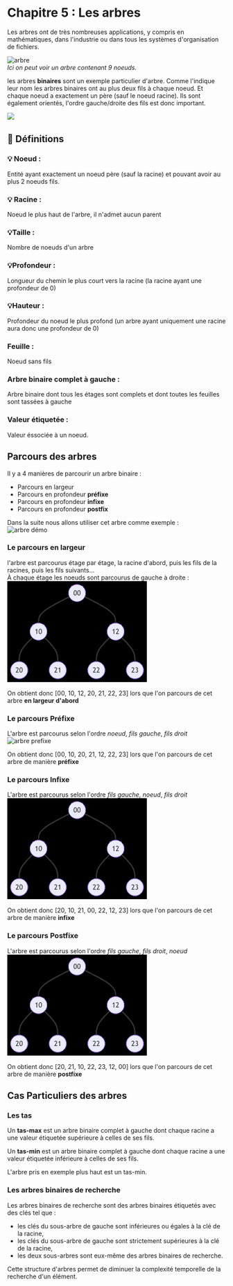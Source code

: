 # Chapitre 5 : Les arbres

Les arbres ont de très nombreuses applications, y compris en mathématiques, dans l'industrie ou dans tous les systèmes d'organisation de fichiers.

![arbre](https://mermaid.ink/img/pako:eNpN0U1vhCAQBuC_YubEJprsbnvyVlf349BTe2q4TBRXExWD0KYx_veOChROPJkXGGCGUlYCUngqHJvoM-dDROONsePxcNiRMXbyuBBODjnh7FAwdvaxK8HHbgQfuxNeHB6EVwd7dJQkSZSFuISwHWYbihBX29SGW4h7iAfE0AvVY1vRvee1xEE3ohccUppWokbTaQ7xXqo7-VM2qPRanm2rUBr1bRdkOLUTh7Wy8GGh7c1YoRZF1WqpIK2xm0QMaLT8-B1KSLUywoXyFunpe58acfiS8t9i2-R9_6Ttr5Y_zwpyzA?type=png)  
*Ici on peut voir un arbre contenant 9 noeuds.*

les arbres **binaires** sont un exemple particulier d'arbre. Comme l'indique leur nom les arbres binaires ont au plus deux fils à chaque noeud. Et chaque noeud a exactement un père (sauf le noeud racine). Ils sont également orientés, l'ordre gauche/droite des fils est donc important.

![](https://mermaid.ink/img/pako:eNpNULsOgzAM_JXIUyvBD7AV6NipnaosbmIgEiQoj1YV4t8bCLT15Luz72RPIIwkKKC1OHbsVnPNYp0O2lCQx4TKQ6N6x1oMoqONqxInrVF-57Zdluc5K_9BlQBkMJAdUMkYOC0cB9_RQByK2EpqMPSeQ5akpjcv0aH1izxtESCCfW4LD3TKcViUmes52odRoqezVN5YKBrsHWWAwZvrWwsovA20D9UK483Dd2pEfTfmh2k1uaTvrE-aP3t4Xac?type=png)

## 📖 Définitions
### 💡 Noeud : 
Entité ayant exactement un noeud père (sauf la racine) et pouvant avoir au plus 2 noeuds fils.
### 💡 Racine : 
Noeud le plus haut de l'arbre, il n'admet aucun parent
### 💡Taille :
Nombre de noeuds d'un arbre
### 💡Profondeur :
Longueur du chemin le plus court vers la racine (la racine ayant une profondeur de 0)
### 💡Hauteur : 
Profondeur du noeud le plus profond (un arbre ayant uniquement une racine aura donc une profondeur de 0)
### Feuille :
Noeud sans fils
### Arbre binaire complet à gauche :
Arbre binaire dont tous les étages sont complets et dont toutes les feuilles sont tassées à gauche
### Valeur étiquetée :
Valeur éssociée à un noeud.

## Parcours des arbres

Il y a 4 manières de parcourir un arbre binaire :
- Parcours en largeur
- Parcours en profondeur **préfixe**
- Parcours en profondeur **infixe**
- Parcours en profondeur **postfix**

Dans la suite nous allons utiliser cet arbre comme exemple :  
![arbre démo](https://mermaid.ink/img/pako:eNpNkUFrhDAQhf9KmLKQBYXVrV3wVld3Tz21p5JL0KTKRiMxbinif2_M2K455X3z5mXCTFDqSkAKX4b3NfnIWUfceaX0cNjvyW4XIcgojRDECM4OxB4cEeSUxuh4RlA4EHmQILg4gC0vCK4OHD04IVgfJ2EYkmwrzusUXuRbUazjeHHZiusjs1R8GHIhib4R2SiVPiUygQBaYVreVO7702JjYGvRCgapu1ZC8lFZBgGWpNLfZc2NXcrTmg3laO5rQ8aHZmCwVGbWzS5-7CtuRVE1VhtIJVeDCICPVr__dCWk1oziz5Q33G2g_Xf1vPvU-qGFD3nDXfmVzb8DYnYa?type=png)


### Le parcours en largeur
l'arbre est parcourus étage par étage, la racine d'abord, puis les fils de la racines, puis les fils suivants...  
À chaque étage les noeuds sont parcourus de gauche à droite :  
![arbre largeur](https://raw.githubusercontent.com/TristanL06/Cyrano-NSI/main/Chapitre%205%20%3A%20Arbres%20binaires/ressources/largeur.gif)

On obtient donc \[00, 10, 12, 20, 21, 22, 23\] lors que l'on parcours de cet arbre **en largeur d'abord**

### Le parcours Préfixe
L'arbre est parcourus selon l'ordre *noeud*, *fils gauche*, *fils droit*  
![arbre prefixe](https://raw.githubusercontent.com/TristanL06/Cyrano-NSI/main/Chapitre%205%20%3A%20Arbres%20binaires/ressources/préfix.gif)

On obtient donc \[00, 10, 20, 21, 12, 22, 23\] lors que l'on parcours de cet arbre de manière **préfixe**

### Le parcours Infixe
L'arbre est parcourus selon l'ordre *fils gauche*, *noeud*, *fils droit*  
![arbre prefixe](https://raw.githubusercontent.com/TristanL06/Cyrano-NSI/main/Chapitre%205%20%3A%20Arbres%20binaires/ressources/infixe.gif)

On obtient donc \[20, 10, 21, 00, 22, 12, 23\] lors que l'on parcours de cet arbre de manière **infixe**

### Le parcours Postfixe
L'arbre est parcourus selon l'ordre *fils gauche*, *fils droit*, *noeud*  
![arbre prefixe](https://raw.githubusercontent.com/TristanL06/Cyrano-NSI/main/Chapitre%205%20%3A%20Arbres%20binaires/ressources/postfix.gif)

On obtient donc \[20, 21, 10, 22, 23, 12, 00\] lors que l'on parcours de cet arbre de manière **postfixe**

## Cas Particuliers des arbres

### Les tas

Un **tas-max** est un arbre binaire complet à gauche dont chaque racine a une valeur étiquetée supérieure à celles de ses fils.  

Un **tas-min** est un arbre binaire complet à gauche dont chaque racine a une valeur étiquetée inférieure à celles de ses fils.  

L'arbre pris en exemple plus haut est un tas-min.

### Les arbres binaires de recherche

Les arbres binaires de recherche sont des arbres binaires étiquetés avec des clés tel que :
- les clés du sous-arbre de gauche sont inférieures ou égales à la clé de la racine,
- les clés du sous-arbre de gauche sont strictement supérieures à la clé de la racine,
- les deux sous-arbres sont eux-même des arbres binaires de recherche.

Cette structure d'arbres permet de diminuer la complexité temporelle de la recherche d'un élément.
